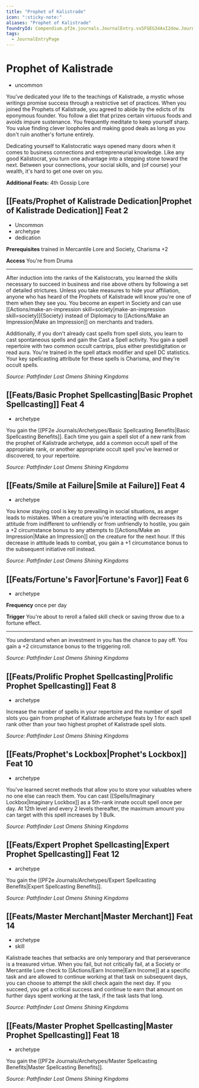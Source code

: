 ```yaml
---
title: "Prophet of Kalistrade"
icon: ":sticky-note:"
aliases: "Prophet of Kalistrade"
foundryId: Compendium.pf2e.journals.JournalEntry.vx5FGEG34AxI2dow.JournalEntryPage.JCcY9pCEShhWSr9D
tags:
  - JournalEntryPage
---
```


# Prophet of Kalistrade
*   uncommon

You've dedicated your life to the teachings of Kalistrade, a mystic whose writings promise success through a restrictive set of practices. When you joined the Prophets of Kalistrade, you agreed to abide by the edicts of its eponymous founder. You follow a diet that prizes certain virtuous foods and avoids impure sustenance. You frequently meditate to keep yourself sharp. You value finding clever loopholes and making good deals as long as you don't ruin another's fortune entirely.

Dedicating yourself to Kalistocratic ways opened many doors when it comes to business connections and entrepreneurial knowledge. Like any good Kalistocrat, you turn one advantage into a stepping stone toward the next. Between your connections, your social skills, and (of course) your wealth, it's hard to get one over on you.

**Additional Feats:** 4th Gossip Lore

## [[Feats/Prophet of Kalistrade Dedication|Prophet of Kalistrade Dedication]] Feat 2

*   Uncommon
*   archetype
*   dedication

**Prerequisites** trained in Mercantile Lore and Society, Charisma +2

**Access** You're from Druma

* * *

After induction into the ranks of the Kalistocrats, you learned the skills necessary to succeed in business and rise above others by following a set of detailed strictures. Unless you take measures to hide your affiliation, anyone who has heard of the Prophets of Kalistrade will know you're one of them when they see you. You become an expert in Society and can use [[Actions/make-an-impression skill=society|make-an-impression skill=society]]{Society} instead of Diplomacy to [[Actions/Make an Impression|Make an Impression]] on merchants and traders.

Additionally, if you don't already cast spells from spell slots, you learn to cast spontaneous spells and gain the Cast a Spell activity. You gain a spell repertoire with two common occult cantrips, plus either prestidigitation or read aura. You're trained in the spell attack modifier and spell DC statistics. Your key spellcasting attribute for these spells is Charisma, and they're occult spells.

_Source: Pathfinder Lost Omens Shining Kingdoms_

## [[Feats/Basic Prophet Spellcasting|Basic Prophet Spellcasting]] Feat 4

*   archetype

You gain the [[PF2e Journals/Archetypes/Basic Spellcasting Benefits|Basic Spellcasting Benefits]]. Each time you gain a spell slot of a new rank from the prophet of Kalistrade archetype, add a common occult spell of the appropriate rank, or another appropriate occult spell you've learned or discovered, to your repertoire.

_Source: Pathfinder Lost Omens Shining Kingdoms_

## [[Feats/Smile at Failure|Smile at Failure]] Feat 4

*   archetype

You know staying cool is key to prevailing in social situations, as anger leads to mistakes. When a creature you're interacting with decreases its attitude from indifferent to unfriendly or from unfriendly to hostile, you gain a +2 circumstance bonus to any attempts to [[Actions/Make an Impression|Make an Impression]] on the creature for the next hour. If this decrease in attitude leads to combat, you gain a +1 circumstance bonus to the subsequent initiative roll instead.

_Source: Pathfinder Lost Omens Shining Kingdoms_

## [[Feats/Fortune's Favor|Fortune's Favor]] Feat 6

*   archetype

**Frequency** once per day

**Trigger** You're about to reroll a failed skill check or saving throw due to a fortune effect.

* * *

You understand when an investment in you has the chance to pay off. You gain a +2 circumstance bonus to the triggering roll.

_Source: Pathfinder Lost Omens Shining Kingdoms_

## [[Feats/Prolific Prophet Spellcasting|Prolific Prophet Spellcasting]] Feat 8

*   archetype

Increase the number of spells in your repertoire and the number of spell slots you gain from prophet of Kalistrade archetype feats by 1 for each spell rank other than your two highest prophet of Kalistrade spell slots.

_Source: Pathfinder Lost Omens Shining Kingdoms_

## [[Feats/Prophet's Lockbox|Prophet's Lockbox]] Feat 10

*   archetype

You've learned secret methods that allow you to store your valuables where no one else can reach them. You can cast [[Spells/Imaginary Lockbox|Imaginary Lockbox]] as a 5th-rank innate occult spell once per day. At 12th level and every 2 levels thereafter, the maximum amount you can target with this spell increases by 1 Bulk.

_Source: Pathfinder Lost Omens Shining Kingdoms_

## [[Feats/Expert Prophet Spellcasting|Expert Prophet Spellcasting]] Feat 12

*   archetype

You gain the [[PF2e Journals/Archetypes/Expert Spellcasting Benefits|Expert Spellcasting Benefits]].

_Source: Pathfinder Lost Omens Shining Kingdoms_

## [[Feats/Master Merchant|Master Merchant]] Feat 14

*   archetype
*   skill

Kalistrade teaches that setbacks are only temporary and that perseverance is a treasured virtue. When you fail, but not critically fail, at a Society or Mercantile Lore check to [[Actions/Earn Income|Earn Income]] at a specific task and are allowed to continue working at that task on subsequent days, you can choose to attempt the skill check again the next day. If you succeed, you get a critical success and continue to earn that amount on further days spent working at the task, if the task lasts that long.

_Source: Pathfinder Lost Omens Shining Kingdoms_

## [[Feats/Master Prophet Spellcasting|Master Prophet Spellcasting]] Feat 18

*   archetype

You gain the [[PF2e Journals/Archetypes/Master Spellcasting Benefits|Master Spellcasting Benefits]].

_Source: Pathfinder Lost Omens Shining Kingdoms_